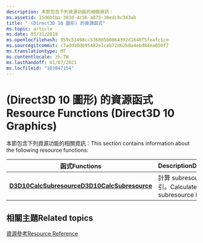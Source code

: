 ```yaml
---
description: 本節包含下列資源功能的相關資訊：
ms.assetid: 15d6b1ba-303d-4c56-a875-30edc8c343ab
title: " (Direct3D 10 圖形) 的資源函式"
ms.topic: article
ms.date: 05/31/2018
ms.openlocfilehash: 959c51498cc536805b0064392d1640f5feafc1ce
ms.sourcegitcommit: c7add10d695482e1ceb72d62b8a4ebd84ea050f7
ms.translationtype: MT
ms.contentlocale: zh-TW
ms.lasthandoff: 01/07/2021
ms.locfileid: "103847154"
---
```

# <a name="resource-functions-direct3d-10-graphics"></a><span data-ttu-id="9db0d-103"> (Direct3D 10 圖形) 的資源函式</span><span class="sxs-lookup"><span data-stu-id="9db0d-103">Resource Functions (Direct3D 10 Graphics)</span></span>

<span data-ttu-id="9db0d-104">本節包含下列資源功能的相關資訊：</span><span class="sxs-lookup"><span data-stu-id="9db0d-104">This section contains information about the following resource functions:</span></span>



| <span data-ttu-id="9db0d-105">函式</span><span class="sxs-lookup"><span data-stu-id="9db0d-105">Functions</span></span>                                            | <span data-ttu-id="9db0d-106">Description</span><span class="sxs-lookup"><span data-stu-id="9db0d-106">Description</span></span>                    |
|------------------------------------------------------|--------------------------------|
| [<span data-ttu-id="9db0d-107">**D3D10CalcSubresource**</span><span class="sxs-lookup"><span data-stu-id="9db0d-107">**D3D10CalcSubresource**</span></span>](/windows/desktop/api/D3D10/nf-d3d10-d3d10calcsubresource) | <span data-ttu-id="9db0d-108">計算 subresource 索引。</span><span class="sxs-lookup"><span data-stu-id="9db0d-108">Calculate a subresource index.</span></span> |



 

## <a name="related-topics"></a><span data-ttu-id="9db0d-109">相關主題</span><span class="sxs-lookup"><span data-stu-id="9db0d-109">Related topics</span></span>

<dl> <dt>

[<span data-ttu-id="9db0d-110">資源參考</span><span class="sxs-lookup"><span data-stu-id="9db0d-110">Resource Reference</span></span>](d3d10-graphics-reference-resource.md)
</dt> </dl>

 

 



